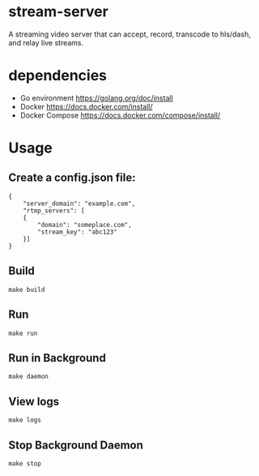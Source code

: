 # stream-server
A streaming video server that can accept, record, transcode to hls/dash, and relay live streams.

# dependencies
* Go environment https://golang.org/doc/install
* Docker https://docs.docker.com/install/
* Docker Compose https://docs.docker.com/compose/install/

# Usage
## Create a config.json file:
    {
        "server_domain": "example.com",
        "rtmp_servers": [
        {
            "domain": "someplace.com",
            "stream_key": "abc123"
        }]
    }
## Build
    make build

## Run
    make run

## Run in Background
    make daemon

## View logs
    make logs

## Stop Background Daemon
    make stop
